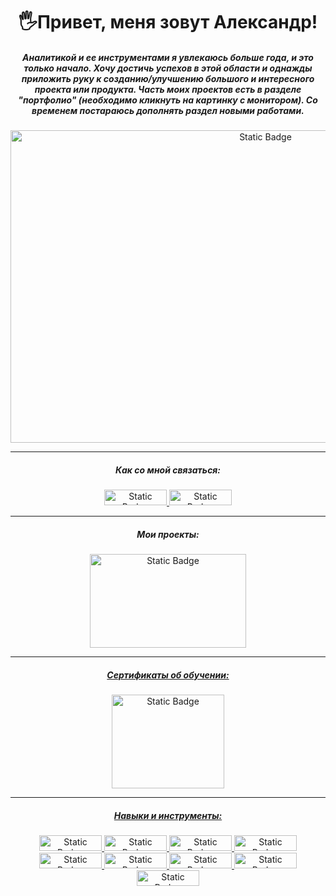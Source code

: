 <h1 align="center"> 🖐️Привет, меня зовут Александр!</h1>

<h5 align="center">Аналитикой и ее инструментами я увлекаюсь больше года, и это только начало. Хочу достичь успехов в этой области и однажды приложить руку к созданию/улучшению большого и интересного проекта или продукта. 
Часть моих проектов есть в разделе "портфолио" (необходимо кликнуть на картинку с монитором). Со временем постараюсь дополнять раздел новыми работами.</h5>


<p align="center" dir="auto">
<img alt="Static Badge" src="https://media.licdn.com/dms/image/D5612AQGHkRjMeJ-zPw/article-cover_image-shrink_720_1280/0/1653637102722?e=2147483647&v=beta&t=DOCj_ZLOV0UuFsd2PLHZtS4I4DDojsP41vSgaohLW50" width="800" height="500">
</p>



<hr>

<h5 align="center">Как со мной связаться:</h5>
<p align="center" dir="auto">
<a href="https://t.me/mynameis285" rel="nofollow"><img alt="Static Badge" src="https://img.shields.io/badge/telegram-python?style=plastic&logo=telegram&logoColor=white&color=blue&cacheSeconds=https%3A%2F%2Ft.me%2Fmynameis285" width="100" height="25"> </a> 
<a href="mailto:mynameis288@gmail.com"><img alt="Static Badge" src="https://img.shields.io/badge/gmail-python?style=plastic&logo=gmail&logoColor=white&color=red" width="100" height="25">
</a></p>
<hr>

</p>
<h5 align="center">Мои проекты:</h5>
<p align="center" dir="auto">
<a href="https://github.com/mynameis285/portfolio/tree/main" rel="nofollow"><img alt="Static Badge" src="https://i.gifer.com/origin/0a/0a84f078b6edb1ffed534f40c2ac0e34_w200.gif" width="250" height="150">
</p>
<hr>


</p>
<h5 align="center">Сертификаты об обучении:</h5>
<p align="center" dir="auto">
<a href="https://github.com/mynameis285/-certificates/tree/main" rel="nofollow"><img alt="Static Badge" src="https://media.tenor.com/PelZUUaLS-IAAAAC/graduation-day-congratulations.gif" width="180" height="150">
</p>
<hr>

<p align="center" dir="auto">
<h5 align="center">Навыки и инструменты:</h5>
<p align="center" dir="auto">
<img alt="Static Badge" src="https://img.shields.io/badge/PYTHON-%D1%81%D0%B5%D1%80%D1%82%D0%B8%D1%84%D0%B8%D0%BA%D0%B0%D1%82%D1%8B?style=plastic&logo=python&color=%23191970" width="100" height="25">   
<img alt="Static Badge" src="https://img.shields.io/badge/PANDAS-%D1%81%D0%B5%D1%80%D1%82%D0%B8%D1%84%D0%B8%D0%BA%D0%B0%D1%82%D1%8B?style=plastic&logo=pandas&color=%23000080" width="100" height="25">
<img alt="Static Badge" src="https://img.shields.io/badge/PLOTLY-%D1%81%D0%B5%D1%80%D1%82%D0%B8%D1%84%D0%B8%D0%BA%D0%B0%D1%82%D1%8B?style=plastic&logo=PLOTLY&color=%2300008B" width="100" height="25">
<img alt="Static Badge" src="https://img.shields.io/badge/NUMPY-%D1%81%D0%B5%D1%80%D1%82%D0%B8%D1%84%D0%B8%D0%BA%D0%B0%D1%82%D1%8B?style=plastic&logo=numpy&color=%230000CD" width="100" height="25">
<img alt="Static Badge" src="https://img.shields.io/badge/SCIPY-%D1%81%D0%B5%D1%80%D1%82%D0%B8%D1%84%D0%B8%D0%BA%D0%B0%D1%82%D1%8B?style=plastic&logo=Scipy&color=%230000FF" width="100" height="25">
<img alt="Static Badge" src="https://img.shields.io/badge/SEABORN-%D1%81%D0%B5%D1%80%D1%82%D0%B8%D1%84%D0%B8%D0%BA%D0%B0%D1%82%D1%8B?style=plastic&logo=seaborn&color=%234169E1" width="100" height="25">
<img alt="Static Badge" src="https://img.shields.io/badge/PostgreSQL-%D1%81%D0%B5%D1%80%D1%82%D0%B8%D1%84%D0%B8%D0%BA%D0%B0%D1%82%D1%8B?style=plastic&logo=postgresql&logoColor=%23F0E68C&color=v" width="100" height="25">
<img alt="Static Badge" src="https://img.shields.io/badge/TABLEAU-%D1%81%D0%B5%D1%80%D1%82%D0%B8%D1%84%D0%B8%D0%BA%D0%B0%D1%82%D1%8B?style=plastic&logo=tableau&logoColor=%23F0E68C&color=%2300FFFF" width="100" height="25">
<img alt="Static Badge" src="https://img.shields.io/badge/PowerBI-%D1%81%D0%B5%D1%80%D1%82%D0%B8%D1%84%D0%B8%D0%BA%D0%B0%D1%82%D1%8B?style=plastic&logo=powerbi&logoColor=%23F0E68C&color=%2366CDAA" width="100" height="25">








      


